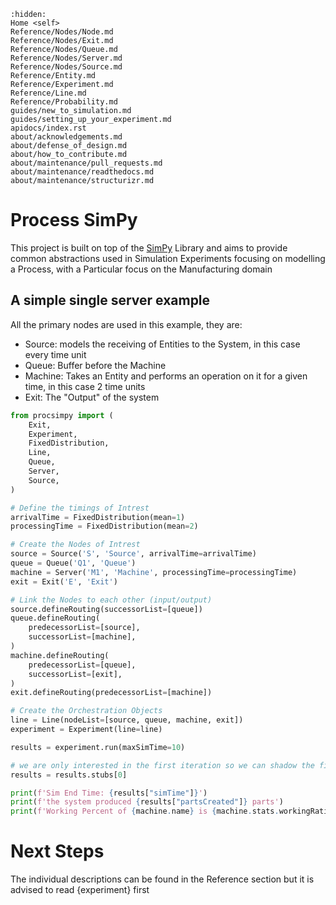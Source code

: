 ```{toctree}
:hidden:
Home <self>
Reference/Nodes/Node.md
Reference/Nodes/Exit.md
Reference/Nodes/Queue.md
Reference/Nodes/Server.md
Reference/Nodes/Source.md
Reference/Entity.md
Reference/Experiment.md
Reference/Line.md
Reference/Probability.md
guides/new_to_simulation.md
guides/setting_up_your_experiment.md
apidocs/index.rst
about/acknowledgements.md
about/defense_of_design.md
about/how_to_contribute.md
about/maintenance/pull_requests.md
about/maintenance/readthedocs.md
about/maintenance/structurizr.md
```
# Process SimPy
This project is built on top of the [SimPy](https://simpy.readthedocs.io/en/latest/) Library and aims to provide common abstractions used in Simulation Experiments focusing on modelling a Process, with a Particular focus on the Manufacturing domain
## A simple single server example
All the primary nodes are used in this example, they are:
- Source: models the receiving of Entities to the System, in this case every time unit
- Queue: Buffer before the Machine
- Machine: Takes an Entity and performs an operation on it for a given time, in this case 2 time units
- Exit: The "Output" of the system

```python
from procsimpy import (
    Exit,
    Experiment,
    FixedDistribution,
    Line,
    Queue,
    Server,
    Source,
)

# Define the timings of Intrest
arrivalTime = FixedDistribution(mean=1)
processingTime = FixedDistribution(mean=2)

# Create the Nodes of Intrest
source = Source('S', 'Source', arrivalTime=arrivalTime)
queue = Queue('Q1', 'Queue')
machine = Server('M1', 'Machine', processingTime=processingTime)
exit = Exit('E', 'Exit')

# Link the Nodes to each other (input/output)
source.defineRouting(successorList=[queue])
queue.defineRouting(
    predecessorList=[source],
    successorList=[machine],
)
machine.defineRouting(
    predecessorList=[queue],
    successorList=[exit],
)
exit.defineRouting(predecessorList=[machine])

# Create the Orchestration Objects
line = Line(nodeList=[source, queue, machine, exit])
experiment = Experiment(line=line)

results = experiment.run(maxSimTime=10)

# we are only interested in the first iteration so we can shadow the first results stub
results = results.stubs[0]  

print(f'Sim End Time: {results["simTime"]}')
print(f'the system produced {results["partsCreated"]} parts')
print(f'Working Percent of {machine.name} is {machine.stats.workingRatio:.2%}')
```
# Next Steps
The individual descriptions can be found in the Reference section but it is advised to read {experiment} first
